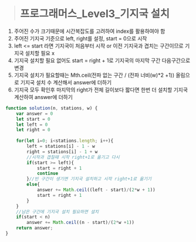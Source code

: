 ><h1>프로그래머스_Level3_기지국 설치</h1>
1. 주어진 수가 크기때문에 시간복잡도를 고려하여 index를 활용하여야 함
2. 주어진 기지국 기준으로 left, right를 설정, start = 0으로 시작
3. left <= start 라면 기지국이 처음부터 시작 or 이전 기지국과 겹치는 구간이므로 기지국 설치할 필요 x
4. 기지국 설치할 필요 없어도 start = right + 1로 기지국의 마지막 구간 다음구간으로 변경
5. 기지국 설치가 필요할때는 Mth.ceil(전파 없는 구간 / (전파 너비(w)*2 +1)) 올림으로 기지국 설치 수 계산해서 answer에 더하기
6. 기지국 모두 확인후 마지막의 right가 전체 길이보다 짧다면 한번 더 설치할 기지국 계산하여 answer에 더하기

```javascript
function solution(n, stations, w) {
    var answer = 0
    let start = 0
    let left = 0
    let right = 0
    
    for(let i=0; i<stations.length; i++){
        left = stations[i] - 1 - w
        right = stations[i] - 1 + w
        //시작과 겹칠때 시작 right+1로 옮기고 다시
        if(start >= left){
            start = right + 1
            continue
        }//빈 구간이 생기면 기지국 설치하고 시작 right+1로 옮기기
        else{
            answer += Math.ceil((left - start)/(2*w + 1))
            start = right + 1
        }
    }
    //남은 구간에 기지국 설치 필요하면 설치
    if(start < n)
        answer += Math.ceil((n - start)/(2*w +1))
    return answer;
}
```
